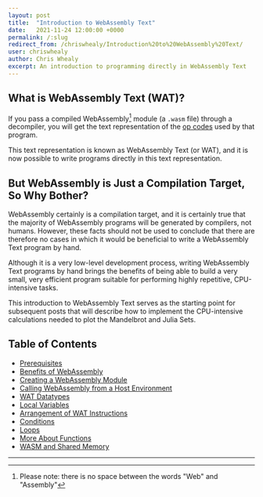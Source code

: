 ```yaml
---
layout: post
title:  "Introduction to WebAssembly Text"
date:   2021-11-24 12:00:00 +0000
permalink: /:slug
redirect_from: /chriswhealy/Introduction%20to%20WebAssembly%20Text/
user: chriswhealy
author: Chris Whealy
excerpt: An introduction to programming directly in WebAssembly Text
---
```


## What is WebAssembly Text (WAT)?

If you pass a compiled WebAssembly[^1] module (a `.wasm` file) through a decompiler, you will get the text representation of the [op codes](https://pengowray.github.io/wasm-ops/) used by that program.

This text representation is known as WebAssembly Text (or WAT), and it is now possible to write programs directly in this text representation.

## But WebAssembly is Just a Compilation Target, So Why Bother?

WebAssembly certainly is a compilation target, and it is certainly true that the majority of WebAssembly programs will be generated by compilers, not humans.  However, these facts should not be used to conclude that there are therefore no cases in which it would be beneficial to write a WebAssembly Text program by hand.

Although it is a very low-level development process, writing WebAssembly Text programs by hand brings the benefits of being able to build a very small, very efficient program suitable for performing highly repetitive, CPU-intensive tasks.

This introduction to WebAssembly Text serves as the starting point for subsequent posts that will describe how to implement the CPU-intensive calculations needed to plot the Mandelbrot and Julia Sets.

## Table of Contents

- [Prerequisites](/chriswhealy/Introduction%20to%20WebAssembly%20Text/00/)
- [Benefits of WebAssembly](/chriswhealy/Introduction%20to%20WebAssembly%20Text/01/)
- [Creating a WebAssembly Module](/chriswhealy/Introduction%20to%20WebAssembly%20Text/02/)
- [Calling WebAssembly from a Host Environment](/chriswhealy/Introduction%20to%20WebAssembly%20Text/03/)
- [WAT Datatypes](/chriswhealy/Introduction%20to%20WebAssembly%20Text04/)
- [Local Variables](/chriswhealy/Introduction%20to%20WebAssembly%20Text/05/)
- [Arrangement of WAT Instructions](/chriswhealy/Introduction%20to%20WebAssembly%20Text/06/)
- [Conditions](/chriswhealy/Introduction%20to%20WebAssembly%20Text/07/)
- [Loops](/chriswhealy/Introduction%20to%20WebAssembly%20Text/08/)
- [More About Functions](/chriswhealy/Introduction%20to%20WebAssembly%20Text/09/)
- [WASM and Shared Memory](/chriswhealy/Introduction%20to%20WebAssembly%20Text/10/)




---
[^1]: Please note: there is no space between the words "Web" and "Assembly"
